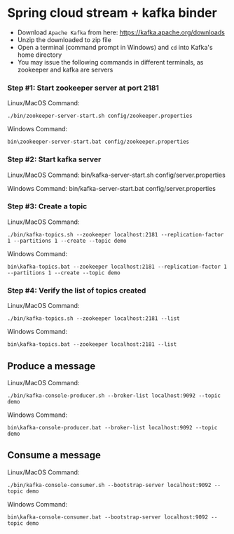 # Spring cloud stream + kafka binder


* Download `Apache Kafka` from here: https://kafka.apache.org/downloads
* Unzip the downloaded to zip file
* Open a terminal (command prompt in Windows) and `cd` into Kafka's home directory
* You may issue the following commands in different terminals, as zookeeper and kafka are servers


### Step #1: Start zookeeper server at port 2181

Linux/MacOS Command: 

```
./bin/zookeeper-server-start.sh config/zookeeper.properties
```

Windows Command: 

```
bin\zookeeper-server-start.bat config/zookeeper.properties
```

### Step #2: Start kafka server

Linux/MacOS Command: 
bin/kafka-server-start.sh config/server.properties

Windows Command: 
bin/kafka-server-start.bat config/server.properties

### Step #3: Create a topic

Linux/MacOS Command: 

````
./bin/kafka-topics.sh --zookeeper localhost:2181 --replication-factor 1 --partitions 1 --create --topic demo
````

Windows Command: 

````
bin\kafka-topics.bat --zookeeper localhost:2181 --replication-factor 1 --partitions 1 --create --topic demo
````

### Step #4: Verify the list of topics created

Linux/MacOS Command: 

````
./bin/kafka-topics.sh --zookeeper localhost:2181 --list
````

Windows Command: 

````
bin\kafka-topics.bat --zookeeper localhost:2181 --list
````

Produce a message
-----------------
Linux/MacOS Command: 

````
./bin/kafka-console-producer.sh --broker-list localhost:9092 --topic demo
````

Windows Command: 

````
bin\kafka-console-producer.bat --broker-list localhost:9092 --topic demo
````

Consume a message
-----------------
Linux/MacOS Command: 

````
./bin/kafka-console-consumer.sh --bootstrap-server localhost:9092 --topic demo
````

Windows Command: 

````
bin\kafka-console-consumer.bat --bootstrap-server localhost:9092 --topic demo
````